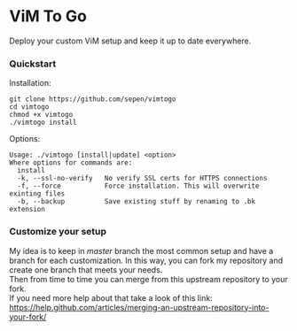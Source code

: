 # ViM To Go

Deploy your custom ViM setup and keep it up to date everywhere.


### Quickstart

Installation:
```
git clone https://github.com/sepen/vimtogo
cd vimtogo
chmod +x vimtogo
./vimtogo install
```

Options:
```
Usage: ./vimtogo [install|update] <option>
Where options for commands are:
  install
  -k, --ssl-no-verify   No verify SSL certs for HTTPS connections
  -f, --force           Force installation. This will overwrite exinting files
  -b, --backup          Save existing stuff by renaming to .bk extension
```

### Customize your setup

My idea is to keep in _master_ branch the most common setup and have a branch for each customization.
In this way, you can fork my repository and create one branch that meets your needs.  
Then from time to time you can merge from this upstream repository to your fork.  
If you need more help about that take a look of this link:  
<https://help.github.com/articles/merging-an-upstream-repository-into-your-fork/>
